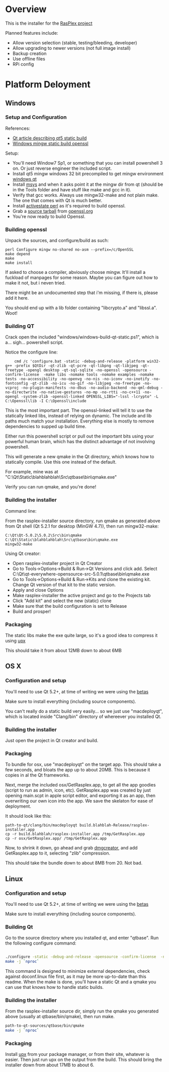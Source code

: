 
# Overview

This is the installer for the [RasPlex project](http://rasplex.com)

Planned features include:


* Allow version selection (stable, testing/bleeding, developer)
* Allow upgrading to newer versions (not full image install)
* Backup creation
* Use offline files
* RPi config

# Platform Deloyment

## Windows

### Setup and Configuration

References:

+ [Qt article describing qt5 static build](http://qt-project.org/wiki/How-to-build-a-static-Qt-for-Windows-MinGW)
+ [Windows mingw static build openssl](http://stackoverflow.com/questions/9379363/how-to-build-openssl-with-mingw-in-windows)

Setup:

+ You'll need Window7 Sp1, or something that you can install powershell 3 on. Or just reverse engineer the included script.
+ Install qt5 mingw windows 32 bit precompiled to get mingw environment [windows qt](http://download.qt-project.org/official_releases/qt/5.2/5.2.1/qt-opensource-windows-x86-mingw48_opengl-5.2.1.exe)
+ Install [msys](http://www.mingw.org/wiki/MSYS) and when it asks point it at the mingw dir from qt (should be in the Tools folder and have stuff like make and gcc in it).
 + Verify that gcc works. Always use mingw32-make and not plain make. The one that comes with Qt is much better.
+ Install [activestate perl](http://www.activestate.com/activeperl/downloads) as it's required to build openssl.
+ Grab a [source tarball](https://www.openssl.org/source/openssl-1.0.1f.tar.gz) from [openssl.org](https://www.openssl.org/source/) 
+ You're now ready to build Openssl.

### Building openssl

Unpack the sources, and configure/build as such:

```
perl Configure mingw no-shared no-asm --prefix=/c/OpenSSL
make depend
make
make install
```

If asked to choose a compiler, abviously choose mingw. It'll install a fuckload of manpages for some reason. Maybe you can figure out how to make it not, but i neven tried.

There might be an undocumented step that i'm missing, if there is, please add it here.

You should end up with a lib folder containing "libcrypto.a" and "libssl.a". Woot!

### Building QT

Crack open the included "windows/windows-build-qt-static.ps1", which is a... sigh... powershell script.

Notice the configure line:


```
    cmd /c 'configure.bat -static -debug-and-release -platform win32-g++ -prefix $QtDir -qt-zlib -qt-pcre -qt-libpng -qt-libjpeg -qt-freetype -opengl desktop -qt-sql-sqlite -no-openssl -opensource -confirm-license  -make libs -nomake tools -nomake examples -nomake tests -no-accessibility -no-openvg -no-nis -no-iconv -no-inotify -no-fontconfig -qt-zlib -no-icu -no-gif -no-libjpeg -no-freetype -no-vcproj -no-plugin-manifests -no-dbus -no-audio-backend -no-qml-debug -no-directwrite -no-native-gestures -no-mp -no-rtti -no-c++11 -no-opengl -system-zlib -openssl-linked OPENSSL_LIBS="-lssl -lcrypto" -L C:\Openssl\lib -I C:\Openssl\include

```

This is the most important part. The openssl-linked will tell it to use the statically linked libs, instead of relying on dynamic. The include and lib paths much match your installation. Everything else is mostly to remove dependencies to supped up build time.

Either run this powershell script or pull out the important bits using your powerful human brain, which has the distinct advantage of not involving powershell.

This will generate a new qmake in the Qt directory, which knows how to statically compile. Use this one instead of the default.

For example, mine was at "C:\Qt\Static\blahblahblah\Src\qtbase\bin\qmake.exe"

Verify you can run qmake, and you're done!

### Building the installer

Command line:

From the rasplex-installer source directory, run qmake as generated above from Qt shell (Qt 5.2.1 for desktop (MinGW 4.7)), then run mingw32-make:

```
C:\Qt\Qt-5.0.2\5.0.2\Src\bin\qmake
C:\Qt\Static\blahblahblah\Src\qtbase\bin\qmake.exe
mingw32-make
```



Using Qt creator:

* Open rasplex-installer project in Qt Creator
* Go to Tools->Options->Build & Run->Qt Versions and click add. Select C:\Qt\qt-everywhere-opensource-src-5.0.1\qtbase\bin\qmake.exe
* Go to Tools->Options->Build & Run->Kits and clone the existing kit. Change Qt version of that kit to the static version.
* Apply and close Options
* Make rasplex-installer the active project and go to the Projects tab
* Click "Add kit" and select the new (static) clone
* Make sure that the build configuration is set to Release
* Build and prosper!


### Packaging

The static libs make the exe quite large, so it's a good idea to compress it using [upx](http://upx.sourceforge.net/#downloadupx)

This should take it from about 12MB down to about 6MB

## OS X

### Configuration and setup

You'll need to use Qt 5.2+, at time of writing we were using the [betas](http://download.qt-project.org/development_releases/qt/5.2/5.2.0-beta1/)

Make sure to install everything (including source components).

You can't really do a static build very easily... so we just use "macdeployqt", which is located inside "Clang/bin" directory of whereever you installed Qt.

### Building the installer

Just open the project in Qt creator and build.

### Packaging

To bundle for osx, use "macdeployqt" on the target app. This should take a few seconds, and bloats the app up to about 20MB. This is because it copies in al the Qt frameworks.

Next, merge the included osx/GetRasplex.app, to get all the app goodies (script to run as admin, icon, etc). GetRasplex.app was created by just opening main.scpt in apple script editor, and exporting it as an app, then overwriting our own icon into the app. We save the skelaton for ease of deployment.

It should look like this:

```
path-to-qt/clang/bin/macdeployqt build.blahblah-Release/rasplex-installer.app
cp -r build.blahblah/rasplex-installer.app /tmp/GetRasplex.app
cp -r osx/GetRasplex.app/ /tmp/GetRasplex.app
```

Now, to shrink it down, go ahead and grab [dmgcreator](http://dmgcreator.sourceforge.net/en/), and add GetRasplex.app to it, selecting "zlib" compression.

This should take the bundle down to about 8MB from 20. Not bad.



## Linux

### Configuration and setup


You'll need to use Qt 5.2+, at time of writing we were using the [betas](http://download.qt-project.org/development_releases/qt/5.2/5.2.0-beta1/)

Make sure to install everything (including source components).

### Building Qt

Go to the source directory where you installed qt, and enter "qtbase". Run the following configure command:


```bash

./configure -static -debug-and-release -opensource -confirm-license  -nomake tools -nomake examples -no-opengl -no-accessibility -process -qt-sql-sqlite -qt-zlib -qt-libpng -qt-libjpeg -no-icu  -qt-pcre -qt-xcb  -no-egl -no-cups  -no-linuxfb   -no-dbus
make -j `nproc`
```

This command is designed to minimize external dependencies, check against doconf.linux file first, as it may be more up-to-date than this readme. When the make is done, you'll have a static Qt and a qmake you can use that knows how to handle static builds.


### Building the installer

From the rasplex-installer source dir, simply run the qmake you generated above (usually at qtbase/bin/qmake), then run make.

```bash
path-to-qt-sources/qtbase/bin/qmake
make -j `nproc`
```

### Packaging

Install [upx](http://upx.sourceforge.net/#downloadupx) from your package manager, or from their site, whatever is easier. Then just run upx on the output from the build. This should bring the installer down from about 17MB to about 6.


